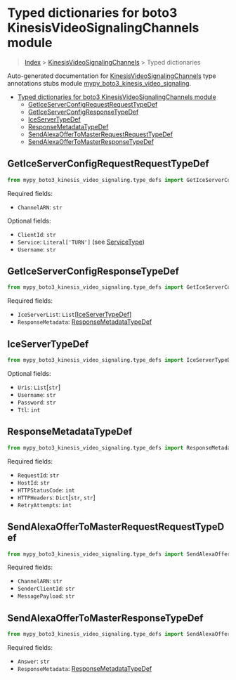 # Typed dictionaries for boto3 KinesisVideoSignalingChannels module

> [Index](..) > [KinesisVideoSignalingChannels](.) > Typed dictionaries

Auto-generated documentation for
[KinesisVideoSignalingChannels](https://boto3.amazonaws.com/v1/documentation/api/latest/reference/services/kinesis-video-signaling.html#KinesisVideoSignalingChannels)
type annotations stubs module
[mypy_boto3_kinesis_video_signaling](https://pypi.org/project/mypy-boto3-kinesis-video-signaling/).

- [Typed dictionaries for boto3 KinesisVideoSignalingChannels module](#typed-dictionaries-for-boto3-kinesisvideosignalingchannels-module)
  - [GetIceServerConfigRequestRequestTypeDef](#geticeserverconfigrequestrequesttypedef)
  - [GetIceServerConfigResponseTypeDef](#geticeserverconfigresponsetypedef)
  - [IceServerTypeDef](#iceservertypedef)
  - [ResponseMetadataTypeDef](#responsemetadatatypedef)
  - [SendAlexaOfferToMasterRequestRequestTypeDef](#sendalexaoffertomasterrequestrequesttypedef)
  - [SendAlexaOfferToMasterResponseTypeDef](#sendalexaoffertomasterresponsetypedef)

## GetIceServerConfigRequestRequestTypeDef

```python
from mypy_boto3_kinesis_video_signaling.type_defs import GetIceServerConfigRequestRequestTypeDef
```

Required fields:

- `ChannelARN`: `str`

Optional fields:

- `ClientId`: `str`
- `Service`: `Literal['TURN']` (see [ServiceType](./literals.md#servicetype))
- `Username`: `str`

## GetIceServerConfigResponseTypeDef

```python
from mypy_boto3_kinesis_video_signaling.type_defs import GetIceServerConfigResponseTypeDef
```

Required fields:

- `IceServerList`:
  `List`\[[IceServerTypeDef](./type_defs.md#iceservertypedef)\]
- `ResponseMetadata`:
  [ResponseMetadataTypeDef](./type_defs.md#responsemetadatatypedef)

## IceServerTypeDef

```python
from mypy_boto3_kinesis_video_signaling.type_defs import IceServerTypeDef
```

Optional fields:

- `Uris`: `List`\[`str`\]
- `Username`: `str`
- `Password`: `str`
- `Ttl`: `int`

## ResponseMetadataTypeDef

```python
from mypy_boto3_kinesis_video_signaling.type_defs import ResponseMetadataTypeDef
```

Required fields:

- `RequestId`: `str`
- `HostId`: `str`
- `HTTPStatusCode`: `int`
- `HTTPHeaders`: `Dict`\[`str`, `str`\]
- `RetryAttempts`: `int`

## SendAlexaOfferToMasterRequestRequestTypeDef

```python
from mypy_boto3_kinesis_video_signaling.type_defs import SendAlexaOfferToMasterRequestRequestTypeDef
```

Required fields:

- `ChannelARN`: `str`
- `SenderClientId`: `str`
- `MessagePayload`: `str`

## SendAlexaOfferToMasterResponseTypeDef

```python
from mypy_boto3_kinesis_video_signaling.type_defs import SendAlexaOfferToMasterResponseTypeDef
```

Required fields:

- `Answer`: `str`
- `ResponseMetadata`:
  [ResponseMetadataTypeDef](./type_defs.md#responsemetadatatypedef)
